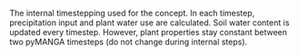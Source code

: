 
The internal timestepping used for the concept. 
In each timestep, precipitation input and plant water use are calculated.
Soil water content is updated every timestep.
However, plant properties stay constant between two pyMANGA timesteps (do not change during internal steps).
